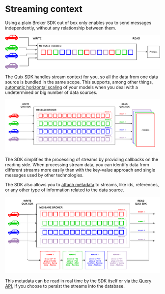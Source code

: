 # Streaming context

Using a plain Broker SDK out of box only enables you to send messages
independently, without any relationship between them.

![Read and Write using plain Broker SDK](../images/PlainBrokerMessaging.png)

The Quix SDK handles stream context for you, so all the data from one
data source is bundled in the same scope. This supports, among other
things, [automatic horizontal
scaling](/sdk/features/horizontal-scaling) of your models when you
deal with a undetermined or big number of data sources.

![Horizontal scalability using Quix SDK](../images/QuixSdkScaling.png)

The SDK simplifies the processing of streams by providing callbacks on
the reading side. When processing stream data, you can identify data
from different streams more easily than with the key-value approach and
single messages used by other technologies.

The SDK also allows you to [attach
metadata](/sdk/write/#create_attach_to_a_stream) to streams, like ids,
references, or any other type of information related to the data source.

![Attach metadata to streams using Quix SDK](../images/QuixSdkMetadata.png)

This metadata can be read in real time by the SDK itself or via [the
Query API](/apis/data-catalogue-api/intro/), if you choose to
persist the streams into the database.
